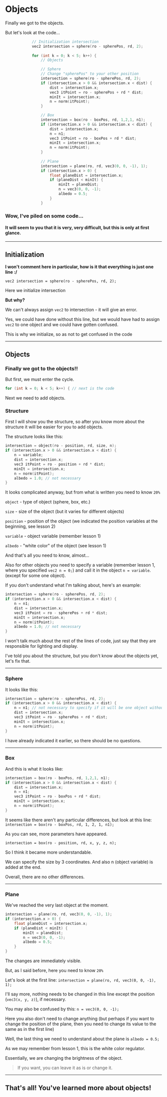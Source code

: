 # Objects

Finally we got to the objects.

But let's look at the code...

```c++
            // Initialization intersection
	        vec2 intersection = sphere(ro - spherePos, rd, 2);
				
	        for (int k = 0; k < 5; k++) {
                // Objects

                // Sphere
                // Change "spherePos" to your other position
		        intersection = sphere(ro - spherePos, rd, 2);
		        if (intersection.x > 0 && intersection.x < dist) {
		            dist = intersection.x;
                    vec3 itPoint = ro - spherePos + rd * dist;
                    minIt = intersection.x;
                    n = norm(itPoint);
		        }

                // Box
		        intersection = box(ro - boxPos, rd, 1,2,1, n1);
		        if (intersection.x > 0 && intersection.x < dist) {
		            dist = intersection.x;
		            n = n1;
                    vec3 itPoint = ro - boxPos + rd * dist;
                    minIt = intersection.x;
                    n = norm(itPoint);
				}
		    
                // Plane
		        intersection = plane(ro, rd, vec3(0, 0, -1), 1);
		        if (intersection.x > 0) {
		            float planeDist = intersection.x;
		            if (planeDist < minIt) {
			            minIt = planeDist;
			            n = vec3(0, 0, -1);
			            albedo = 0.5;
			        }
		        }
```

### Wow, I've piled on some code...
#### It will seem to you that it is very, very difficult, but this is only at first glance.

---
Initialization
--

**I won't comment here in particular, how is it that everything is just one line :/**

`vec2 intersection = sphere(ro - spherePos, rd, 2);`

Here we initialize intersection

**But why?**

We can't always assign `vec2` to intersection - it will give an error.

Yes, we could have done without this line, but we would have had to assign `vec2` to one object and we could have gotten confused.

This is why we initialize, so as not to get confused in the code

---
Objects
--

### Finally we got to the objects!!

But first, we must enter the cycle.
```c++
for (int k = 0; k < 5; k++) { // next is the code
```

Next we need to add objects.

### Structure

First I will show you the structure, so after you know more about the structure it will be easier for you to add objects.

The structure looks like this:
```c++
intersection = object(ro - position, rd, size, n);
if (intersection.x > 0 && intersection.x < dist) {
    n = variable;
    dist = intersection.x;
    vec3 itPoint = ro - position + rd * dist;
    minIt = intersection.x;
    n = norm(itPoint);
    albedo = 1.0; // not necessary
}
```

It looks complicated anyway, but from what is written you need to know `20%`

`object` - type of object (sphere, box, etc.)

`size` - size of the object (but it varies for different objects)

`position` - position of the object (we indicated the position variables at the beginning, see lesson 2)

`variable` - object variable (remember lesson 1)

`albedo` - "white color" of the object (see lesson 1)

And that's all you need to know, almost...

Also for other objects you need to specify a variable (remember lesson 1, where you specified `vec2 n = 0;`) and call it in the object `n = variable`. (except for some one object).

If you don't understand what I'm talking about, here's an example:
```c++
intersection = sphere(ro - spherePos, rd, 2);
if (intersection.x > 0 && intersection.x < dist) {
    n = n1;
    dist = intersection.x;
    vec3 itPoint = ro - spherePos + rd * dist;
    minIt = intersection.x;
    n = norm(itPoint);
    albedo = 1.0; // not necessary
}
```

I won't talk much about the rest of the lines of code, just say that they are responsible for lighting and display.

I've told you about the structure, but you don't know about the objects yet, let's fix that.

----
### Sphere

It looks like this:
```c++
intersection = sphere(ro - spherePos, rd, 2);
if (intersection.x > 0 && intersection.x < dist) {
    n = n1; // not necessary to specify if it will be one object without this parameter
    dist = intersection.x;
    vec3 itPoint = ro - spherePos + rd * dist;
    minIt = intersection.x;
    n = norm(itPoint);
}
```

I have already indicated it earlier, so there should be no questions.

---
### Box

And this is what it looks like:
```c++
intersection = box(ro - boxPos, rd, 1,2,1, n1);
if (intersection.x > 0 && intersection.x < dist) {
    dist = intersection.x;
    n = n1;
    vec3 itPoint = ro - boxPos + rd * dist;
    minIt = intersection.x;
    n = norm(itPoint);
}
```

It seems like there aren't any particular differences, but look at this line: 
`intersection = box(ro - boxPos, rd, 1, 2, 1, n1);`

As you can see, more parameters have appeared.

`intersection = box(ro - position, rd, x, y, z, n);`

So I think it became more understandable.

We can specify the size by 3 coordinates.
And also n (object variable) is added at the end.

Overall, there are no other differences.

----
### Plane

We've reached the very last object at the moment.

```c++
intersection = plane(ro, rd, vec3(0, 0, -1), 1);
if (intersection.x > 0) {
    float planeDist = intersection.x;
    if (planeDist < minIt) {
        minIt = planeDist;
        n = vec3(0, 0, -1);
        albedo = 0.5;
    }
}
```

The changes are immediately visible.

But, as I said before, here you need to know `20%`

Let's look at the first line: 
`intersection = plane(ro, rd, vec3(0, 0, -1), 1);`

I'll say more, nothing needs to be changed in this line except the position (`vec3(x, y, z)`), if necessary.

You may also be confused by this: 
`n = vec3(0, 0, -1);`

Here you also don't need to change anything (but perhaps if you want to change the position of the plane, then you need to change its value to the same as in the first line)

Well, the last thing we need to understand about the plane is `albedo = 0.5;`

As we may remember from lesson 1, this is the white color regulator.

Essentially, we are changing the brightness of the object.

> If you want, you can leave it as is or change it.

----
That's all! You've learned more about objects!
--
